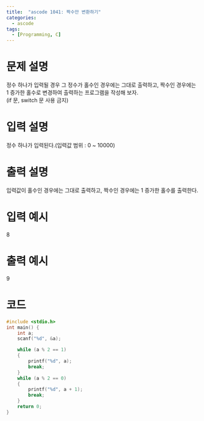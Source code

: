 ```yaml
---
title:  "ascode 1041: 짝수만 변환하기"
categories:
  - ascode
tags:
  - [Programming, C]
---
```


# 문제 설명
정수 하나가 입력될 경우 그 정수가 홀수인 경우에는 그대로 출력하고, 짝수인 경우에는 1 증가한 홀수로 변경하여 출력하는 프로그램을 작성해 보자.<br>
(if 문, switch 문 사용 금지)
# 입력 설명
정수 하나가 입력된다.(입력값 범위 : 0 ~ 10000)
# 출력 설명
입력값이 홀수인 경우에는 그대로 출력하고, 짝수인 경우에는 1 증가한 홀수를 출력한다.
# 입력 예시
8
# 출력 예시 
9
# 코드

```c
#include <stdio.h>
int main() {
	int a;
	scanf("%d", &a);

	while (a % 2 == 1)
	{
		printf("%d", a);
		break;
	}
	while (a % 2 == 0)
	{
		printf("%d", a + 1);
		break;
	}
	return 0;
}
```
